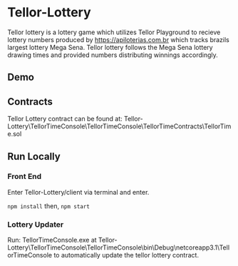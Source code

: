 # Tellor-Lottery

Tellor lottery is a lottery game which utilizes Tellor Playground to recieve lottery numbers produced by <a href="https://apiloterias.com.br">https://apiloterias.com.br</a> which tracks brazils largest lottery Mega Sena. Tellor lottery follows the Mega Sena lottery drawing times and provided numbers distributing winnings accordingly.

## Demo

## Contracts
Tellor Lottery contract can be found at:
Tellor-Lottery\TellorTimeConsole\TellorTimeConsole\TellorTimeContracts\TellorTime.sol
## Run Locally

### Front End
Enter Tellor-Lottery/client via terminal and enter.

``` npm install ```
then,
``` npm start ```
### Lottery Updater
Run: TellorTimeConsole.exe at 
Tellor-Lottery\TellorTimeConsole\TellorTimeConsole\bin\Debug\netcoreapp3.1\TellorTimeConsole 
to automatically update the tellor lottery contract.

